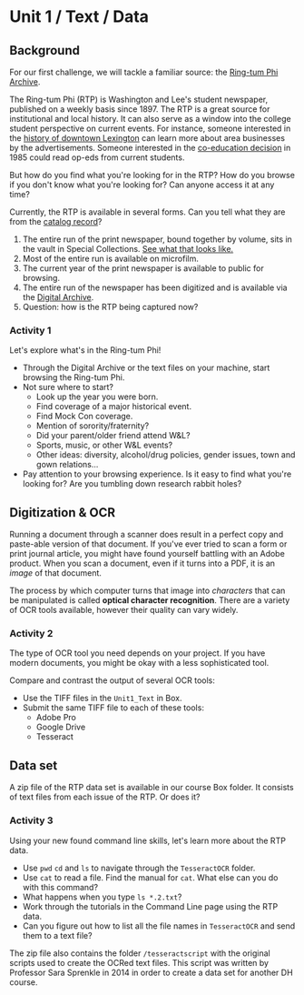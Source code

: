 # Unit 1 / Text / Data 

## Background
For our first challenge, we will tackle a familiar source: the [Ring-tum Phi Archive](https://repository.wlu.edu/handle/11021/26338). 

The Ring-tum Phi (RTP) is Washington and Lee's student newspaper, published on a weekly basis since 1897. The RTP is a great source for institutional and local history. It can also serve as a window into the college student perspective on current events. For instance, someone interested in the [history of downtown Lexington](http://historiclexington.omeka.wlu.edu/) can learn more about area businesses by the advertisements. Someone interested in the [co-education decision](http://beyondbowties.academic.wlu.edu/) in 1985 could read op-eds from current students. 

But how do you find what you're looking for in the RTP? How do you browse if you don't know what you're looking for? Can anyone access it at any time?

Currently, the RTP is available in several forms. Can you tell what they are from the [catalog record](http://annie.wlu.edu:80/record=b1345778~S0)? 

1. The entire run of the print newspaper, bound together by volume, sits in the vault in Special Collections. [See what that looks like.](https://i.makeagif.com/media/8-11-2016/aNVqo7.gif)
2. Most of the entire run is available on microfilm. 
3. The current year of the print newspaper is available to public for browsing. 
4. The entire run of the newspaper has been digitized and is available via the [Digital Archive](https://repository.wlu.edu/handle/11021/26338).
5. Question: how is the RTP being captured now?

### Activity 1
Let's explore what's in the Ring-tum Phi! 
* Through the Digital Archive or the text files on your machine, start browsing the Ring-tum Phi.
* Not sure where to start? 
  * Look up the year you were born.
  * Find coverage of a major historical event.
  * Find Mock Con coverage. 
  * Mention of sorority/fraternity? 
  * Did your parent/older friend attend W&L?
  * Sports, music, or other W&L events?
  * Other ideas: diversity, alcohol/drug policies, gender issues, town and gown relations...
* Pay attention to your browsing experience. Is it easy to find what you're looking for? Are you tumbling down research rabbit holes? 

## Digitization & OCR
Running a document through a scanner does result in a perfect copy and paste-able version of that document. If you've ever tried to scan a form or print journal article, you might have found yourself battling with an Adobe product. When you scan a document, even if it turns into a PDF, it is an *image* of that document. 

The process by which computer turns that image into *characters* that can be manipulated is called **optical character recognition**. There are a variety of OCR tools available, however their quality can vary widely. 

### Activity 2
The type of OCR tool you need depends on your project. If you have modern documents, you might be okay with a less sophisticated tool. 

Compare and contrast the output of several OCR tools: 
* Use the TIFF files in the ```Unit1_Text``` in Box.
* Submit the same TIFF file to each of these tools:
  * Adobe Pro
  * Google Drive 
  * Tesseract

## Data set 
A zip file of the RTP data set is available in our course Box folder. It consists of text files from each issue of the RTP. Or does it?

### Activity 3
Using your new found command line skills, let's learn more about the RTP data. 
* Use ```pwd``` ```cd``` and ```ls``` to navigate through the ```TesseractOCR``` folder. 
* Use ```cat``` to read a file. Find the manual for ```cat```. What else can you do with this command? 
* What happens when you type ```ls *.2.txt```?
* Work through the tutorials in the Command Line page using the RTP data. 
* Can you figure out how to list all the file names in ```TesseractOCR``` and send them to a text file? 


The zip file also contains the folder ```/tesseractscript``` with the original scripts used to create the OCRed text files. This script was written by Professor Sara Sprenkle in 2014 in order to create a data set for another DH course. 

